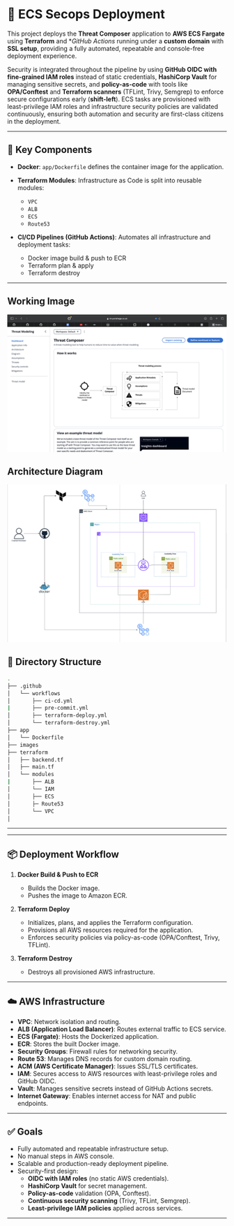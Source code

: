 # 🚀 ECS Secops Deployment

This project deploys the **Threat Composer** application to **AWS ECS Fargate** using **Terraform** and **GitHub Actions* running under a **custom domain** with **SSL setup**, providing a fully automated, repeatable and console-free deployment experience.  

Security is integrated throughout the pipeline by using **GitHub OIDC with fine-grained IAM roles** instead of static credentials, **HashiCorp Vault** for managing sensitive secrets, and **policy-as-code** with tools like **OPA/Conftest** and **Terraform scanners** (TFLint, Trivy, Semgrep) to enforce secure configurations early (**shift-left**). ECS tasks are provisioned with least-privilege IAM roles and infrastructure security policies are validated continuously, ensuring both automation and security are first-class citizens in the deployment.  

---

## 🧱 Key Components

- **Docker**:
  `app/Dockerfile` defines the container image for the application.

- **Terraform Modules**:
  Infrastructure as Code is split into reusable modules:

  - `VPC`
  - `ALB`
  - `ECS`
  - `Route53`

- **CI/CD Pipelines (GitHub Actions)**:
  Automates all infrastructure and deployment tasks:
  - Docker image build & push to ECR
  - Terraform plan & apply
  - Terraform destroy

---

## Working Image

![Architecture](./images/image-working.png)

## Architecture Diagram

![Architecture](./images/architecture-diagram2.png)

## 📁 Directory Structure

```sh
.
├── .github
│   └── workflows
│       ├── ci-cd.yml
|       ├── pre-commit.yml
│       ├── terraform-deploy.yml
│       └── terraform-destroy.yml
├── app
│   └── Dockerfile
├── images
├── terraform
│   ├── backend.tf
│   ├── main.tf
│   └── modules
|       ├── ALB
│       └── IAM
│       ├── ECS
│       ├─ Route53
│       └── VPC
│       


```

---
---

## 📦 Deployment Workflow

1. **Docker Build & Push to ECR**

   - Builds the Docker image.
   - Pushes the image to Amazon ECR.

2. **Terraform Deploy**

   - Initializes, plans, and applies the Terraform configuration.
   - Provisions all AWS resources required for the application.
   - Enforces security policies via policy-as-code (OPA/Conftest, Trivy, TFLint).

3. **Terraform Destroy**
   - Destroys all provisioned AWS infrastructure.

---

## ☁️ AWS Infrastructure

- **VPC**: Network isolation and routing.
- **ALB (Application Load Balancer)**: Routes external traffic to ECS service.
- **ECS (Fargate)**: Hosts the Dockerized application.
- **ECR**: Stores the built Docker image.
- **Security Groups**: Firewall rules for networking security.
- **Route 53**: Manages DNS records for custom domain routing.
- **ACM (AWS Certificate Manager)**: Issues SSL/TLS certificates.
- **IAM**: Secures access to AWS resources with least-privilege roles and GitHub OIDC.
- **Vault**: Manages sensitive secrets instead of GitHub Actions secrets.
- **Internet Gateway**: Enables internet access for NAT and public endpoints.

---

## ✅ Goals

- Fully automated and repeatable infrastructure setup.
- No manual steps in AWS console.
- Scalable and production-ready deployment pipeline.
- Security-first design:
  - **OIDC with IAM roles** (no static AWS credentials).
  - **HashiCorp Vault** for secret management.
  - **Policy-as-code** validation (OPA, Conftest).
  - **Continuous security scanning** (Trivy, TFLint, Semgrep).
  - **Least-privilege IAM policies** applied across services.

---

[def]: ./images/working-image.png
